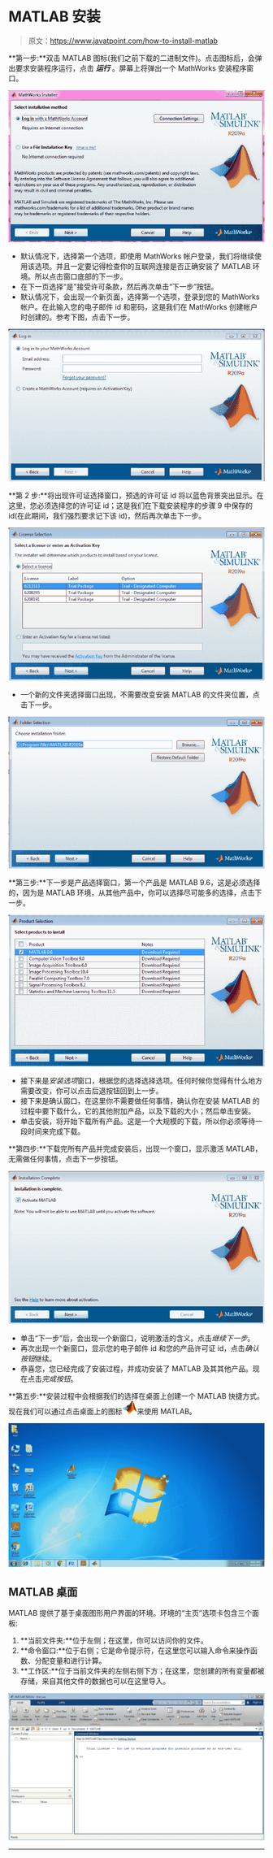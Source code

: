 # MATLAB 安装

> 原文：<https://www.javatpoint.com/how-to-install-matlab>

**第一步:**双击 MATLAB 图标(我们之前下载的二进制文件)。点击图标后，会弹出要求安装程序运行，点击 ***运行*** 。屏幕上将弹出一个 MathWorks 安装程序窗口。

![MATLAB Installation](img/1d1e6d14a198e927ab8780a45fd1dba7.png)

*   默认情况下，选择第一个选项，即使用 MathWorks 帐户登录，我们将继续使用该选项。并且一定要记得检查你的互联网连接是否正确安装了 MATLAB 环境。所以点击窗口底部的下一步。
*   在下一页选择“是”接受许可条款，然后再次单击“下一步”按钮。
*   默认情况下，会出现一个新页面，选择第一个选项，登录到您的 MathWorks 帐户。在此输入您的电子邮件 id 和密码，这是我们在 MathWorks 创建帐户时创建的。参考下图，点击下一步。

![MATLAB Installation](img/ce2a514d3c2642ba37c88cadda7af945.png)

**第 2 步:**将出现许可证选择窗口，预选的许可证 id 将以蓝色背景突出显示。在这里，您必须选择您的许可证 id；这是我们在下载安装程序的步骤 9 中保存的 id(在此期间，我们强烈要求记下该 id)，然后再次单击下一步。

![MATLAB Installation](img/355d380df2c3d52961a328051e7b5909.png)

*   一个新的文件夹选择窗口出现，不需要改变安装 MATLAB 的文件夹位置，点击下一步。

![MATLAB Installation](img/985b58d30007832beae2154805d5e7c9.png)

**第三步:**下一步是产品选择窗口，第一个产品是 MATLAB 9.6，这是必须选择的，因为是 MATLAB 环境，从其他产品中，你可以选择尽可能多的选择，点击下一步。

![MATLAB Installation](img/79a83fa5b2c24cbef1a1290396e9a90c.png)

*   接下来是*安装选项*窗口，根据您的选择选择选项。任何时候你觉得有什么地方需要改变，你可以点击后退按钮回到上一步。
*   接下来是确认窗口，在这里你不需要做任何事情，确认你在安装 MATLAB 的过程中要下载什么，它的其他附加产品，以及下载的大小；然后单击安装。
*   单击安装，将开始下载所有产品。这是一个大规模的下载，所以你必须等待一段时间来完成下载。

**第四步:**下载完所有产品并完成安装后，出现一个窗口，显示激活 MATLAB，无需做任何事情，点击下一步按钮。

![MATLAB Installation](img/356baf43d92e77093d5422dec59e64e3.png)

*   单击“下一步”后，会出现一个新窗口，说明激活的含义。点击*继续下一步*。
*   再次出现一个新窗口，显示您的电子邮件 id 和您的产品许可证 id，点击*确认按钮*继续。
*   恭喜您，您已经完成了安装过程，并成功安装了 MATLAB 及其其他产品。现在点击*完成按钮*。

**第五步:**安装过程中会根据我们的选择在桌面上创建一个 MATLAB 快捷方式。现在我们可以通过点击桌面上的图标![Downloading of MATLAB](img/3cc6de186e4b616e63d6588237da2f49.png)来使用 MATLAB。

![MATLAB Installation](img/d1a3743595a18a46eade7b984950cc65.png)

## MATLAB 桌面

MATLAB 提供了基于桌面图形用户界面的环境。环境的“主页”选项卡包含三个面板:

1.  **当前文件夹:**位于左侧；在这里，你可以访问你的文件。
2.  **命令窗口:**位于右侧；它是命令提示符，在这里您可以输入命令来操作函数、分配变量和进行计算。
3.  **工作区:**位于当前文件夹的左侧右侧下方；在这里，您创建的所有变量都被存储，来自其他文件的数据也可以在这里导入。

![MATLAB Installation](img/616ea16efda1d721b1fe9590e51ce6f2.png)

* * *